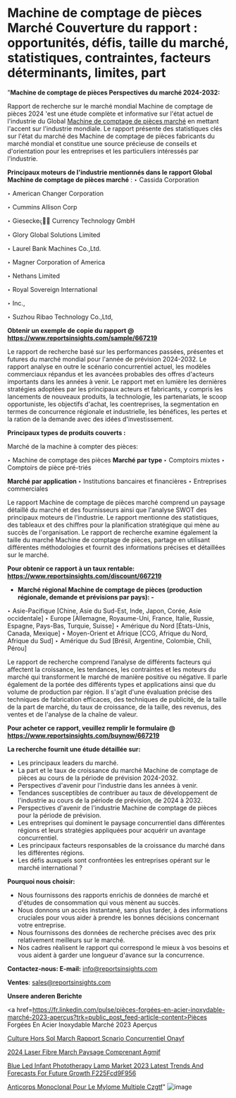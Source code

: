 # Machine de comptage de pièces Marché Couverture du rapport : opportunités, défis, taille du marché, statistiques, contraintes, facteurs déterminants, limites, part

"<strong>Machine de comptage de pièces Perspectives du marché 2024-2032:</strong>

Rapport de recherche sur le marché mondial Machine de comptage de pièces 2024 'est une étude complète et informative sur l'état actuel de l'industrie du Global <a href=https://www.reportsinsights.com/sample/667219>Machine de comptage de pièces marché</a> en mettant l'accent sur l'industrie mondiale. Le rapport présente des statistiques clés sur l'état du marché des Machine de comptage de pièces fabricants du marché mondial et constitue une source précieuse de conseils et d'orientation pour les entreprises et les particuliers intéressés par l'industrie.

<strong>Principaux moteurs de l'industrie mentionnés dans le rapport Global Machine de comptage de pièces marché</strong> :
‣ Cassida Corporation

‣ American Changer Corporation

‣ Cummins Allison Corp

‣ Giesecke෫ Currency Technology GmbH

‣ Glory Global Solutions Limited

‣ Laurel Bank Machines Co.,Ltd.

‣ Magner Corporation of America

‣ Nethans Limited

‣ Royal Sovereign International

‣ Inc.,

‣ Suzhou Ribao Technology Co.,Ltd,

<strong>Obtenir un exemple de copie du rapport @ <a href=https://www.reportsinsights.com/sample/667219>https://www.reportsinsights.com/sample/667219</a></strong>

Le rapport de recherche basé sur les performances passées, présentes et futures du marché mondial pour l'année de prévision 2024-2032. Le rapport analyse en outre le scénario concurrentiel actuel, les modèles commerciaux répandus et les avancées probables des offres d'acteurs importants dans les années à venir. Le rapport met en lumière les dernières stratégies adoptées par les principaux acteurs et fabricants, y compris les lancements de nouveaux produits, la technologie, les partenariats, le scoop opportuniste, les objectifs d'achat, les coentreprises, la segmentation en termes de concurrence régionale et industrielle, les bénéfices, les pertes et la ration de la demande avec des idées d'investissement.

<strong>Principaux types de produits couverts :</strong>

Marché de la machine à compter des pièces:

‣  Machine de comptage des pièces <strong> Marché <strong> par type </strong> </strong>
‣ Comptoirs mixtes
‣ Comptoirs de pièce pré-triés

<strong>Marché par application </strong>
‣ Institutions bancaires et financières
‣ Entreprises commerciales

Le rapport Machine de comptage de pièces marché comprend un paysage détaillé du marché et des fournisseurs ainsi que l'analyse SWOT des principaux moteurs de l'industrie. Le rapport mentionne des statistiques, des tableaux et des chiffres pour la planification stratégique qui mène au succès de l'organisation. Le rapport de recherche examine également la taille du marché Machine de comptage de pièces, partage en utilisant différentes méthodologies et fournit des informations précises et détaillées sur le marché.

<strong>Pour obtenir ce rapport à un taux rentable: <a href=https://www.reportsinsights.com/discount/667219>https://www.reportsinsights.com/discount/667219</a></strong>
<ul>
  <li><strong>Marché régional Machine de comptage de pièces (production régionale, demande et prévisions par pays): -</strong></li>
</ul>
‣ Asie-Pacifique [Chine, Asie du Sud-Est, Inde, Japon, Corée, Asie occidentale]
‣ Europe [Allemagne, Royaume-Uni, France, Italie, Russie, Espagne, Pays-Bas, Turquie, Suisse]
‣ Amérique du Nord [États-Unis, Canada, Mexique]
‣ Moyen-Orient et Afrique [CCG, Afrique du Nord, Afrique du Sud]
‣ Amérique du Sud [Brésil, Argentine, Colombie, Chili, Pérou]

Le rapport de recherche comprend l’analyse de différents facteurs qui affectent la croissance, les tendances, les contraintes et les moteurs du marché qui transforment le marché de manière positive ou négative. Il parle également de la portée des différents types et applications ainsi que du volume de production par région. Il s'agit d'une évaluation précise des techniques de fabrication efficaces, des techniques de publicité, de la taille de la part de marché, du taux de croissance, de la taille, des revenus, des ventes et de l'analyse de la chaîne de valeur.

<strong>Pour acheter ce rapport, veuillez remplir le formulaire @   <a href=https://www.reportsinsights.com/buynow/667219>https://www.reportsinsights.com/buynow/667219</a></strong>

<strong>La recherche fournit une étude détaillée sur:</strong>
<ul>
  <li>Les principaux leaders du marché.</li>
  <li>La part et le taux de croissance du marché Machine de comptage de pièces au cours de la période de prévision 2024-2032.</li>
  <li>Perspectives d'avenir pour l'industrie dans les années à venir.</li>
  <li>Tendances susceptibles de contribuer au taux de développement de l'industrie au cours de la période de prévision, de 2024 à 2032.</li>
  <li>Perspectives d'avenir de l'industrie Machine de comptage de pièces pour la période de prévision.</li>
  <li>Les entreprises qui dominent le paysage concurrentiel dans différentes régions et leurs stratégies appliquées pour acquérir un avantage concurrentiel.</li>
  <li>Les principaux facteurs responsables de la croissance du marché dans les différentes régions.</li>
  <li>Les défis auxquels sont confrontées les entreprises opérant sur le marché international ?</li>
</ul>
<strong>Pourquoi nous choisir:</strong>
<ul>
  <li>Nous fournissons des rapports enrichis de données de marché et d'études de consommation qui vous mènent au succès.</li>
  <li>Nous donnons un accès instantané, sans plus tarder, à des informations cruciales pour vous aider à prendre les bonnes décisions concernant votre entreprise.</li>
  <li>Nous fournissons des données de recherche précises avec des prix relativement meilleurs sur le marché.</li>
  <li>Nos cadres réalisent le rapport qui correspond le mieux à vos besoins et vous aident à garder une longueur d'avance sur la concurrence.</li>
</ul>
<strong>Contactez-nous:
</strong><strong>E-mail:</strong> <a href=mailto:info@reportsinsights.com>info@reportsinsights.com</a>

<strong>Ventes</strong>: <a href=mailto:sales@reportsinsights.com>sales@reportsinsights.com</a>

<strong>Unsere anderen Berichte</strong>

<a href=https://fr.linkedin.com/pulse/pièces-forgées-en-acier-inoxydable-marché-2023-aperçus?trk=public_post_feed-article-content>Pièces Forgées En Acier Inoxydable Marché 2023 Aperçus</a>

<a href=https://www.linkedin.com/pulse/culture-hors-sol-march%C3%A9-rapport-sc%C3%A9nario-concurrentiel-onayf/>Culture Hors Sol March Rapport Scnario Concurrentiel Onayf</a>

<a href=https://www.linkedin.com/pulse/2024-laser-%C3%A0-fibre-march%C3%A9-paysage-comprenant-agmjf/>2024 Laser  Fibre March Paysage Comprenant Agmjf</a>

<a href=https://medium.com/@ranediksha451/blue-led-infant-phototherapy-lamp-market-2023-latest-trends-and-forecasts-for-future-growth-f225fcd9f956>Blue Led Infant Phototherapy Lamp Market 2023 Latest Trends And Forecasts For Future Growth F225Fcd9F956</a>

<a href=https://www.linkedin.com/pulse/anticorps-monoclonal-pour-le-my%C3%A9lome-multiple-czgtf/>Anticorps Monoclonal Pour Le Mylome Multiple Czgtf</a>"
![image](https://github.com/daminid12/RImarketgrowth/assets/158430485/1299c1e7-b1b9-48f6-8789-5fd4c2475111)
